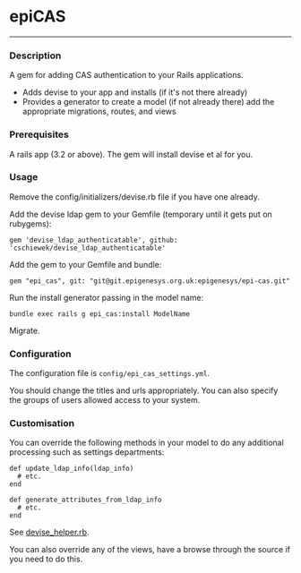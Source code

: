 # epiCAS
---

### Description
A gem for adding CAS authentication to your Rails applications.

* Adds devise to your app and installs (if it's not there already)
* Provides a generator to create a model (if not already there) add the appropriate migrations, routes, and views  

### Prerequisites
A rails app (3.2 or above). The gem will install devise et al for you.


### Usage
Remove the config/initializers/devise.rb file if you have one already.

Add the devise ldap gem to your Gemfile (temporary until it gets put on rubygems):

    gem 'devise_ldap_authenticatable', github: 'cschiewek/devise_ldap_authenticatable'

Add the gem to your Gemfile and bundle:

    gem "epi_cas", git: "git@git.epigenesys.org.uk:epigenesys/epi-cas.git"

Run the install generator passing in the model name:

    bundle exec rails g epi_cas:install ModelName
    
Migrate.
    
### Configuration
The configuration file is `config/epi_cas_settings.yml`.

You should change the titles and urls appropriately. You can also specify the groups of users allowed access to your system.

### Customisation
You can override the following methods in your model to do any additional processing such as settings departments:

    def update_ldap_info(ldap_info)
      # etc.
    end
    
    def generate_attributes_from_ldap_info
      # etc.
    end
 
See [devise_helper.rb](lib/epi_cas/devise_helper.rb).

You can also override any of the views, have a browse through the source if you need to do this.